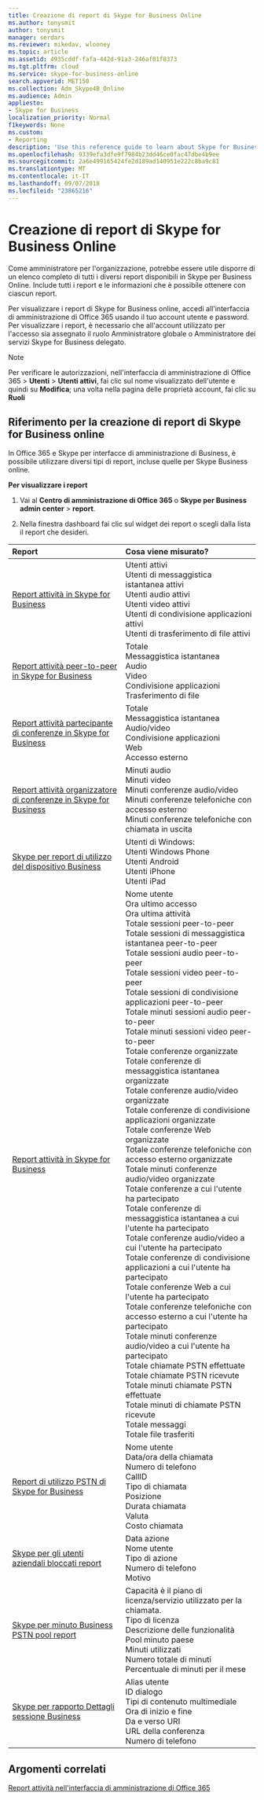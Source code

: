 ```yaml
---
title: Creazione di report di Skype for Business Online
ms.author: tonysmit
author: tonysmit
manager: serdars
ms.reviewer: mikedav, wlooney
ms.topic: article
ms.assetid: 4935cddf-fafa-442d-91a3-246af01f8373
ms.tgt.pltfrm: cloud
ms.service: skype-for-business-online
search.appverid: MET150
ms.collection: Adm_Skype4B_Online
ms.audience: Admin
appliesto:
- Skype for Business
localization_priority: Normal
f1keywords: None
ms.custom:
- Reporting
description: 'Use this reference guide to learn about Skype for Business Online reporting and what info is available. '
ms.openlocfilehash: 9339efa3dfe9f7984b23dd46ce0fac47dbe4b9ee
ms.sourcegitcommit: 2a6e499165424fe2d189ad140951e222c8ba9c81
ms.translationtype: MT
ms.contentlocale: it-IT
ms.lasthandoff: 09/07/2018
ms.locfileid: "23865216"
---
```

# <a name="skype-for-business-online-reporting"></a>Creazione di report di Skype for Business Online

Come amministratore per l'organizzazione, potrebbe essere utile disporre di un elenco completo di tutti i diversi report disponibili in Skype per Business Online. Include tutti i report e le informazioni che è possibile ottenere con ciascun report.
  
Per visualizzare i report di Skype for Business online, accedi all'interfaccia di amministrazione di Office 365 usando il tuo account utente e password. Per visualizzare i report, è necessario che all'account utilizzato per l'accesso sia assegnato il ruolo Amministratore globale o Amministratore dei servizi Skype for Business delegato.
  
> [!NOTE]
> Per verificare le autorizzazioni, nell'interfaccia di amministrazione di Office 365 > **Utenti** > **Utenti attivi**, fai clic sul nome visualizzato dell'utente e quindi su **Modifica**; una volta nella pagina delle proprietà account, fai clic su **Ruoli**
  
## <a name="skype-for-business-online-reporting-reference"></a>Riferimento per la creazione di report di Skype for Business online

In Office 365 e Skype per interfacce di amministrazione di Business, è possibile utilizzare diversi tipi di report, incluse quelle per Skype Business online.
  
 **Per visualizzare i report**
  
1. Vai al **Centro di amministrazione di Office 365** o **Skype per Business admin center** > **report**.
    
2. Nella finestra dashboard fai clic sul widget dei report o scegli dalla lista il report che desideri.
    
|**Report**|**Cosa viene misurato?**|
|:-----|:-----|
|[Report attività in Skype for Business](activity-report.md) <br/> | Utenti attivi <br/>  Utenti di messaggistica istantanea attivi <br/>  Utenti audio attivi <br/>  Utenti video attivi <br/>  Utenti di condivisione applicazioni attivi <br/>  Utenti di trasferimento di file attivi <br/> |
|[Report attività peer-to-peer in Skype for Business](peer-to-peer-activity-report.md) <br/> | Totale <br/>  Messaggistica istantanea <br/>  Audio <br/>  Video <br/>  Condivisione applicazioni <br/>  Trasferimento di file <br/> |
|[Report attività partecipante di conferenze in Skype for Business](conference-participant-activity-report.md) <br/> | Totale <br/>  Messaggistica istantanea <br/>  Audio/video <br/>  Condivisione applicazioni <br/>  Web <br/>  Accesso esterno <br/> |
|[Report attività organizzatore di conferenze in Skype for Business](conference-organizer-activity-report.md) <br/> | Minuti audio <br/>  Minuti video <br/>  Minuti conferenze audio/video <br/>  Minuti conferenze telefoniche con accesso esterno <br/>  Minuti conferenze telefoniche con chiamata in uscita <br/> |
|[Skype per report di utilizzo del dispositivo Business](device-usage-report.md) <br/> | Utenti di Windows: <br/>  Utenti Windows Phone <br/>  Utenti Android <br/>  Utenti iPhone <br/>  Utenti iPad <br/> |
|[Report attività in Skype for Business](activity-report.md) <br/> | Nome utente <br/>  Ora ultimo accesso <br/>  Ora ultima attività <br/>  Totale sessioni peer-to-peer <br/>  Totale sessioni di messaggistica istantanea peer-to-peer <br/>  Totale sessioni audio peer-to-peer <br/>  Totale sessioni video peer-to-peer <br/>  Totale sessioni di condivisione applicazioni peer-to-peer <br/>  Totale minuti sessioni audio peer-to-peer <br/>  Totale minuti sessioni video peer-to-peer <br/>  Totale conferenze organizzate <br/>  Totale conferenze di messaggistica istantanea organizzate <br/>  Totale conferenze audio/video organizzate <br/>  Totale conferenze di condivisione applicazioni organizzate <br/>  Totale conferenze Web organizzate <br/>  Totale conferenze telefoniche con accesso esterno organizzate <br/>  Totale minuti conferenze audio/video organizzate <br/>  Totale conferenze a cui l'utente ha partecipato <br/>  Totale conferenze di messaggistica istantanea a cui l'utente ha partecipato <br/>  Totale conferenze audio/video a cui l'utente ha partecipato <br/>  Totale conferenze di condivisione applicazioni a cui l'utente ha partecipato <br/>  Totale conferenze Web a cui l'utente ha partecipato <br/>  Totale conferenze telefoniche con accesso esterno a cui l'utente ha partecipato <br/>  Totale minuti conferenze audio/video a cui l'utente ha partecipato <br/>  Totale chiamate PSTN effettuate <br/>  Totale chiamate PSTN ricevute <br/>  Totale minuti chiamate PSTN effettuate <br/>  Totale minuti di chiamate PSTN ricevute <br/>  Totale messaggi <br/>  Totale file trasferiti <br/> |
|[Report di utilizzo PSTN di Skype for Business](pstn-usage-report.md) <br/>  | Nome utente <br/>  Data/ora della chiamata <br/>  Numero di telefono <br/>  CallID <br/>  Tipo di chiamata <br/>  Posizione <br/>  Durata chiamata <br/>  Valuta <br/>  Costo chiamata <br/> |
|[Skype per gli utenti aziendali bloccati report](users-blocked-report.md) <br/> | Data azione <br/>  Nome utente <br/>  Tipo di azione <br/>  Numero di telefono <br/>  Motivo <br/> |
|[Skype per minuto Business PSTN pool report](pstn-minute-pools-report.md) <br/> | Capacità è il piano di licenza/servizio utilizzato per la chiamata. <br/> Tipo di licenza <br/> Descrizione delle funzionalità <br/> Pool minuto paese  <br/> Minuti utilizzati <br/> Numero totale di minuti <br/> Percentuale di minuti per il mese <br/> |
|[Skype per rapporto Dettagli sessione Business](session-details-report.md) <br/> | Alias utente <br/> ID dialogo  <br/> Tipi di contenuto multimediale  <br/> Ora di inizio e fine <br/> Da e verso URI <br/> URL della conferenza <br/> Numero di telefono <br/> |
 
## <a name="related-topics"></a>Argomenti correlati
[Report attività nell'interfaccia di amministrazione di Office 365](https://support.office.com/article/0d6dfb17-8582-4172-a9a9-aed798150263)

  
 
